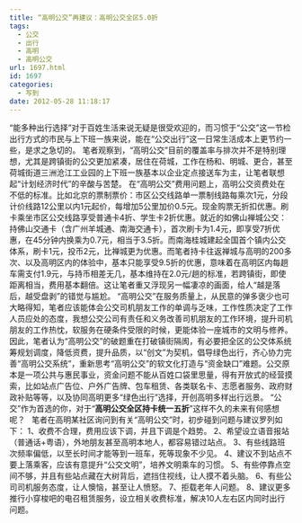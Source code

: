 ```yaml
---
title: “高明公交”再建议：高明公交全区5.0折
tags:
  - 公交
  - 出行
  - 高明
  - 高明公交
url: 1697.html
id: 1697
categories:
  - 写到
date: 2012-05-28 11:18:17
---
```


“能多种出行选择”对于百姓生活来说无疑是很受欢迎的，而习惯于“公交”这一节检出行方式的市民与上下班一族来说，能在“公交出行”这一日常生活成本上更节约一些，是求之急切的。 笔者观察到，“高明公交”目前的覆盖率与排次并不是特别理想，尤其是跨镇街的公交更加紧凑，居住在荷城，工作在杨和、明城、更合，甚至荷城街道三洲沧江工业园的上下班一族基本以企业定点接送车为主，让笔者联想起“计划经济时代”的辛酸与苦楚。 在“高明公交”费用问题上，高明公交资费处在不低的标准。比如北京的票制票价：市区公交线路单一票制线路每乘次1元，分段计价线路12公里以内1元起价，每增加5公里加价0.5元。现金购票无折扣优惠。刷卡乘坐市区公交线路享受普通卡4折、学生卡2折优惠。就近的如佛山禅城公交：持佛山交通卡（含广州羊城通、南海交通卡），首次刷卡为1.4元，即享受7折优惠，在45分钟内换乘为0.7元，相当于3.5折。而南海桂城建起全国首个镇内公交体系，刷卡1元，投币2元，比禅城更为优惠。而笔者持卡往返禅城与高明的200多次、以及高明区内的体验中，基本只能享受9.5折的优惠，意味着在高明区内每趟车需支付1.9元，与持币相差无几，基本维持在2.0元/趟的标准，若跨镇街，即使距离相当，费用基本翻倍。这让笔者重又浮现另一幅凄凉的画面，给人“越是落后，越受盘剥”的错觉与尴尬。 “高明公交”在服务质量上，从民意的弹多褒少也可大略得知，笔者应该能体会公交司机朋友工作的单调与乏味，工作性质决定了工作人员应处的态度，我想公交公司有责任和义务改善司机朋友的工作环境，提升司机朋友的工作热忱，软服务在硬条件受限的时候，更能体验一座城市的文明与修养。 因此，笔者认为“高明公交”的破题重在打破镇街隔阂，有必要把全区的公交体系统筹规划调度，降低资费，提升品质，以“创文”为契机，倡导绿色出行，齐心协力完善“高明公交系统”，重新思考“高明公交”的软文化打造与“资金缺口”难题。公交原本是一项公共与惠民事业，资金问题不能从百姓口袋里思量，得有开放式的经营摸索，比如站点广告位、户外广告牌、包车租赁、各类联名卡、志愿者服务、政府财政补贴等等，以及协同高明更多“绿色出行”选择，开创高明多样出行远景。 “公交”作为首选的你，对于“**高明公交全区持卡统一五折**”这样不久的未来有何感想呢？   笔者在高明某社区询问到有关“高明公交”时，初步碰到问题与建议罗列如下： 1、收费不合理，费用应该下调，并且下调是个趋势。 2、希望设立语音报站（普通话+粤语），外地朋友甚至高明本地人，都容易错过站点。 3、有些线路班次频率偏低，以至长时间才能等到一班车，死等现象不少见。 4、建议不到站点不要上落乘客，应该有意提升“公交文明”，培养文明乘车的习惯。 5、有些停靠点空间不够，并且有些站点藏在大树背后，遮挡住视线，让人摸不着头脑。 6、有些公司司机服务态度，让人懊恼，甚至让人愤怒。 7、拒载老年人问题。 8、建议更多推行小穿梭吧的电召租赁服务，设立相关收费标准，解决10人左右区内同时出行问题。